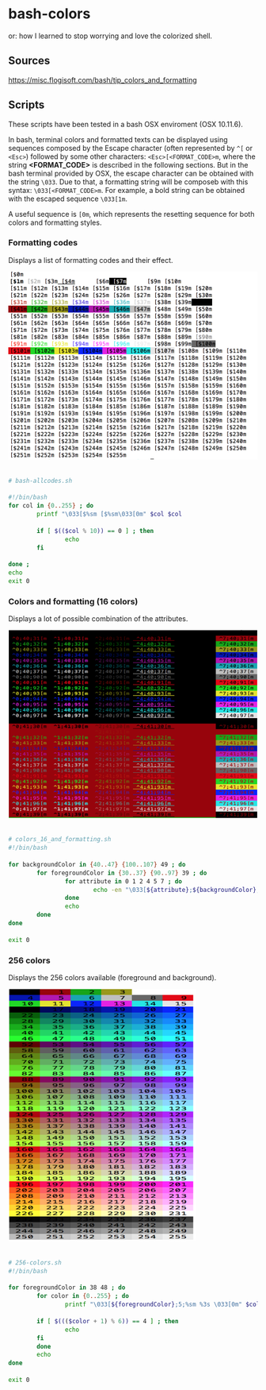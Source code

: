 # bash-colors
or: how I learned to stop worrying and love the colorized shell.

## Sources
https://misc.flogisoft.com/bash/tip_colors_and_formatting

## Scripts
These scripts have been tested in a bash OSX enviroment (OSX 10.11.6).

In bash, terminal colors and formatted texts can be displayed using sequences composed by the Escape character (often represented by `^[` or `<Esc>`) followed by some other characters: `<Esc>[<FORMAT_CODE>m`, where the string __<FORMAT_CODE>__ is described in the following sections. But in the bash terminal provided by OSX, the escape character can be obtained with the string `\033`. Due to that, a formatting string will be composeb with this syntax: `\033[<FORMAT_CODE>m`. For example, a bold string can be obtained with the escaped sequence `\033[1m`.

A useful sequence is `[0m`, which represents the resetting sequence for both colors and formatting styles.

### Formatting codes
Displays a list of formatting codes and their effect.

<img src="./resources/allcodes.png" alt="allcodes" width="509px" height="379px" />

```bash

# bash-allcodes.sh

#!/bin/bash
for col in {0..255} ; do
        printf "\033[$%sm [$%sm\033[0m" $col $col

        if [ $(($col % 10)) == 0 ] ; then
                echo
        fi

done ;
echo
exit 0
```

### Colors and formatting (16 colors)
Displays a lot of possible combination of the attributes.

<img src="./resources/colors-16.png" alt="allcodes" width="509px" height="379px" />

```bash

# colors_16_and_formatting.sh
#!/bin/bash

for backgroundColor in {40..47} {100..107} 49 ; do
        for foregroundColor in {30..37} {90..97} 39 ; do
                for attribute in 0 1 2 4 5 7 ; do
                        echo -en "\033[${attribute};${backgroundColor};${foregroundColor}m ^${attribute};${backgroundColor};${foregroundColor}[m \033[0m"
                done
                echo
        done
done

exit 0
```

### 256 colors
Displays the 256 colors available (foreground and background).

<img src="./resources/colors-256.png" alt="allcodes" width="379" height="509px" />

```bash

# 256-colors.sh
#!/bin/bash

for foregroundColor in 38 48 ; do
        for color in {0..255} ; do
                printf "\033[${foregroundColor};5;%sm %3s \033[0m" $color $color

        if [ $((($color + 1) % 6)) == 4 ] ; then
                echo
        fi
        done
        echo
done

exit 0
```


